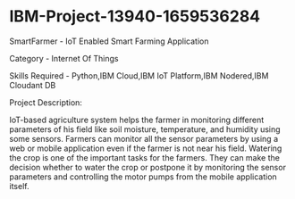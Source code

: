 # IBM-Project-13940-1659536284
SmartFarmer - IoT Enabled Smart Farming Application

Category - Internet Of Things

Skills Required - Python,IBM Cloud,IBM IoT Platform,IBM Nodered,IBM Cloudant DB

Project Description:

IoT-based agriculture system helps the farmer in monitoring different parameters of his field like soil moisture, temperature, and humidity using some sensors.
Farmers can monitor all the sensor parameters by using a web or mobile application even if the farmer is not near his field. Watering the crop is one of the important tasks for the farmers. They can make the decision whether to water the crop or postpone it by monitoring the sensor parameters and controlling the motor pumps from the mobile application itself.
